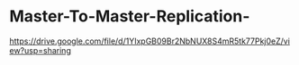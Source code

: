 # Master-To-Master-Replication-
https://drive.google.com/file/d/1YIxpGB09Br2NbNUX8S4mR5tk77Pkj0eZ/view?usp=sharing
